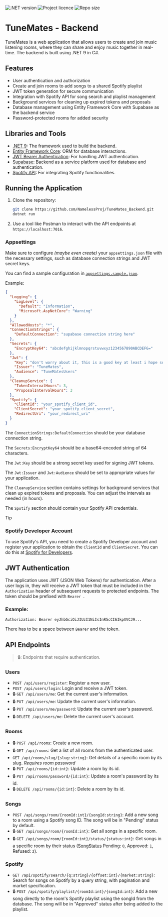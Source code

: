 ﻿![.NET version](https://img.shields.io/badge/.NET_9-512BD4?style=for-the-badge)
![Project licence](https://img.shields.io/github/license/NamelessProj/TuneMates_Backend?style=for-the-badge)
![Repo size](https://img.shields.io/github/repo-size/NamelessProj/TuneMates_Backend?style=for-the-badge)

# TuneMates - Backend
TuneMates is a web application that allows users to create and join music listening rooms, 
where they can share and enjoy music together in real-time. The backend is built using .NET 9 in C#.

## Features
- User authentication and authorization
- Create and join rooms to add songs to a shared Spotify playlist
- JWT token generation for secure communication
- Integration with Spotify API for song search and playlist management
- Background services for cleaning up expired tokens and proposals
- Database management using Entity Framework Core with Supabase as the backend service
- Password-protected rooms for added security

## Libraries and Tools
- [.NET 9](https://dotnet.microsoft.com/en-us/download/dotnet/9.0): The framework used to build the backend.
- [Entity Framework Core](https://docs.microsoft.com/en-us/ef/core/): ORM for database interactions.
- [JWT Bearer Authentication](https://learn.microsoft.com/en-us/aspnet/core/security/authentication/configure-jwt-bearer-authentication?view=aspnetcore-9.0): For handling JWT authentication.
- [Supabase](https://supabase.com/): Backend as a service platform used for database and authentication.
- [Spotify API](https://developer.spotify.com/documentation/web-api/): For integrating Spotify functionalities.

## Running the Application
1. Clone the repository:
   ```bash
   git clone https://github.com/NamelessProj/TuneMates_Backend.git 
   dotnet run
   ```
1. Use a tool like Postman to interact with the API endpoints at `https://localhost:7016`.

### Appsettings
Make sure to configure _(maybe even create)_ your `appsettings.json` file with the necessary settings, such as database connection strings and JWT secret keys.

You can find a sample configuration in [`appsettings.sample.json`](/appsettings.sample.json).

Example:
```json
{
  "Logging": {
    "LogLevel": {
      "Default": "Information",
      "Microsoft.AspNetCore": "Warning"
    }
  },
  "AllowedHosts": "*",
  "ConnectionStrings": {
    "DefaultConnection": "supabase connection string here"
  },
  "Secrets": {
    "EncryptKey64": "abcdefghijklmnopqrstuvwxyz1234567890ABCDEFG="
  },
  "Jwt": {
    "Key": "don't worry about it, this is a good key at least i hope so",
    "Issuer": "TuneMates",
    "Audience": "TuneMatesUsers"
  },
  "CleanupService": {
    "TokenIntervalHours": 3,
    "ProposalIntervalHours": 3
  },
  "Spotify": {
    "ClientId": "your_spotify_client_id",
    "ClientSecret": "your_spotify_client_secret",
    "RedirectUri": "your_redirect_uri"
  }
}
```

The `ConnectionStrings:DefaultConnection` should be your database connection string.

The `Secrets:EncryptKey64` should be a base64-encoded string of 64 characters.

The `Jwt:Key` should be a strong secret key used for signing JWT tokens.

The `Jwt:Issuer` and `Jwt:Audience` should be set to appropriate values for your application.

The `CleanupService` section contains settings for background services that clean up expired tokens and proposals. You can adjust the intervals as needed (in hours).

The `Spotify` section should contain your Spotify API credentials.

>[!TIP]
> ### Spotify Developer Account
> To use Spotify's API, you need to create a Spotify Developer account and register your application to obtain the `ClientId` and `ClientSecret`. You can do this at [Spotify for Developers](https://developer.spotify.com/dashboard/applications).

## JWT Authentication
The application uses JWT (JSON Web Tokens) for authentication.
After a user logs in, they will receive a JWT token that must be included in the `Authorization` header of subsequent requests to protected endpoints.
The token should be prefixed with `Bearer `.

### Example:
```
Authorization: Bearer eyJhbGciOiJIUzI1NiIsInR5cCI6IkpXVCJ9...
```
There has to be a space between `Bearer` and the token.

## API Endpoints
> 🔒: Endpoints that require authentication.
### Users
- `POST /api/users/register`: Register a new user.
- `POST /api/users/login`: Login and receive a JWT token.
- 🔒 `GET /api/users/me`: Get the current user's information.
- 🔒 `PUT /api/users/me`: Update the current user's information.
- 🔒 `PUT /api/users/me/password`: Update the current user's password.
- 🔒 `DELETE /api/users/me`: Delete the current user's account.

### Rooms
- 🔒 `POST /api/rooms`: Create a new room.
- 🔒 `GET /api/rooms`: Get a list of all rooms from the authenticated user.
- `GET /api/rooms/slug/{slug:string}`: Get details of a specific room by its slug. _Requires room password_
- 🔒 `PUT /api/rooms/{id:int}`: Update a room by its id.
- 🔒 `PUT /api/rooms/password/{id:int}`: Update a room's password by its id.
- 🔒 `DELETE /api/rooms/{id:int}`: Delete a room by its id.

### Songs
- `POST /api/songs/room/{roomId:int}/{songId:string}`: Add a new song to a room using a Spotify song ID. The song will be in "Pending" status by default.
- 🔒 `GET /api/songs/room/{roomId:int}`: Get all songs in a specific room.
- 🔒 `GET /api/songs/room/{roomId:int}/status/{status:int}`: Get songs in a specific room by their status ([SongStatus](/DataBase/SongStatus.cs) Pending: `0`, Approved: `1`, Refused: `2`).

### Spotify
- `GET /api/spotify/search/{q:string}/{offset:int}/{market:string}`: Search for songs on Spotify by a query string, with pagination and market specification.
- 🔒 `POST /api/spotify/playlist/{roomId:int}/{songId:int}`: Add a new song directly to the room's Spotify playlist using the songId from the database. The song will be in "Approved" status after being added to the playlist.